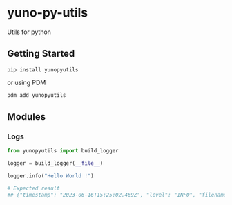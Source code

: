 # yuno-py-utils

Utils for python

## Getting Started

```shell
pip install yunopyutils
```

or using PDM

```python
pdm add yunopyutils
```

## Modules

### Logs

```python
from yunopyutils import build_logger

logger = build_logger(__file__)

logger.info("Hello World !")

# Expected result
## {"timestamp": "2023-06-16T15:25:02.469Z", "level": "INFO", "filename": "log.py", "module": "log", "line": 5, "message": "Hello World !"}
```
